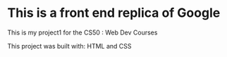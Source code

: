 # This is a front end replica of Google

This is my project1 for the CS50 : Web Dev Courses

This project was built with: HTML and CSS 

